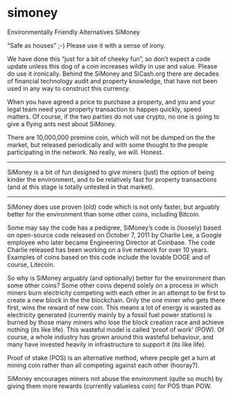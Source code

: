 # simoney
Environmentally Friendly Alternatives
SiMoney

“Safe as houses” ;-) Please use it with a sense of irony. 

We have done this “just for a bit of cheeky fun”, so don’t expect a code update unless this dog of a coin increases wildly in use and value.  Please do use it ironically. Behind the SiMoney and SiCash.org there are decades of financial technology audit and property knowledge, that have not been used in any way to construct this currency.

When you have agreed a price to purchase a property, and you and your legal team need your property transaction to happen quickly, speed matters. Of course, if the two parties do not use crypto, no one is going to give a flying ants nest about SiMoney. 

There are 10,000,000 premine coin, which will not be dumped on the the market, but released periodically and with some thought to the people participating in the network. No really, we will. Honest. 

____________________________________________________________________________________________________________________________________________________________________
SiMoney is a bit of fun designed to give miners (just) the option of being kinder the environment, and to be relatively fast for property transactions (and at this stage is totally untested in that market).
____________________________________________________________________________________________________________________________________________________________________

SiMoney does use proven (old) code which is not only faster, but arguably better for the environment than some other coins, including Bitcoin.

Some may say the code has a pedigree, SiMoney’s code is (loosely) based on open-source code released on October 7, 2011 by Charlie Lee, a Google employee who later became Engineering Director at Coinbase. The code Charlie released has been working on a live network for over 10 years.  Examples of coins based on this code include the lovable DOGE and of course, Litecoin. 

So why is SiMoney arguably (and optionally) better for the environment than some other coins?
Some other coins depend solely on a process in which miners burn electricity competing with each other in an attempt to be first to create a new block in the the blockchain. Only the one miner who gets there first, wins the reward of new coin. This means a lot of energy is waisted as electricity generated (currently mainly by a fossil fuel power stations) is burned by those many miners who lose the block creation race and achieve nothing (its like life). This wasteful model is called ‘proof of work’ (POW). Of course, a whole industry has grown around this wasteful behaviour, and many have invested heavily in infrastructure to support it (its like life).

Proof of stake (POS) is an alternative method, where people get a turn at mining coin rather than all competing against each other (hooray?). 

SiMoney encourages miners not abuse the environment (quite so much) by giving them more rewards (currently valueless coin) for POS than POW.
